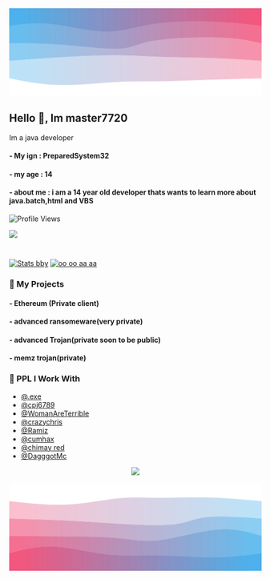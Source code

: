 <img src="/top.svg"/>

## Hello 👋, Im master7720

Im a java developer

#### - My ign : PreparedSystem32
#### - my age : 14
#### - about me : i am a 14 year old developer thats wants to learn more about java.batch,html and VBS
![Profile Views](https://komarev.com/ghpvc/?username=master7720)


<img src="https://discord.c99.nl/widget/theme-3/883534831940694016.png"></img>

#



[![Stats bby](https://github-readme-stats.vercel.app/api?username=master7720&theme=dark)](https://github.com/anuraghazra/github-readme-stats)             [![oo oo aa aa](https://github-readme-stats.vercel.app/api/top-langs/?username=master7720&theme=dark)](https://github.com/anuraghazra/github-readme-stats)

### 🚀 My Projects
#### - Ethereum (Private client)
#### - advanced ransomeware(very private)
#### - advanced Trojan(private soon to be public)
#### - memz trojan(private)

  
### 👻 PPL I Work With

- [@.exe](https://github.com/MSUgamer576)
- [@cpj6789](https://github.com/cpj6789)
- [@WomanAreTerrible](https://github.com/WomenAreTerrible)
- [@crazychris](https://github.com/crazychris9101)
- [@Ramiz](https://github.com/Shadow-Sharingan)
- [@cumhax](https://github.com/CumHax)
- [@chimay red](https://github.com/Chimay-Red)
- [@DagggotMc](https://github.com/DagggotMc)


<p align="center">
  <img src="https://count.getloli.com/get/@master7720?theme=gelbooru" />
</p>

<img src="/bottom.svg"/>
